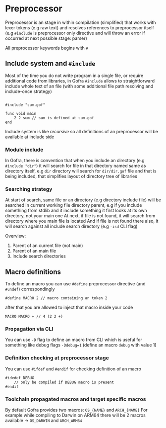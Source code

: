 # Preprocessor

Preprocessor is an stage in within compilation (simplified) that works with lexer tokens (e.g raw text) and resolves references to preprocessor itself (e.g `#include` is preprocessor only directive and will throw an error if occurred at next possible stage: parser)

All preprocessor keywords begins with `#`

## Include system and `#include`
Most of the time you do not write program in a single file, or require additional code from libraries, in Gofra `#include` allows to straightforward include whole text of an file (with some additional file path resolving and include-once strategy)

```gofra

#include "sum.gof"

func void main
    2 2 sum // sum is defined at sum.gof
end
```

Include system is like *recursive* so all definitions of an preprocessor will be available at include side

### Module include
In Gofra, there is convention that when you include an directory (e.g `#include "dir"`) it will search for file in that directory named same as directory itself, e.g `dir` directory will search for `dir/dir.gof` file and that is being included, that simplifies layout of directory tree of libraries

### Searching strategy

At start of search, same file or an directory (e.g directory include file) will be searched in current working file directory parent, e.g if you include something from stdlib and it include something it first looks at its own directory, not your main one
At next, if file is not found, it will search from directory where you main file is located
And if file is not found there also, it will search against all include search directory (e.g `-isd` CLI flag)

Overview:
1. Parent of an current file (not main)
2. Parent of an main file
3. Include search directories

## Macro definitions

To define an macro you can use `#define` preprocessor directive (and `#undef`) correspondingly

```gofra
#define MACRO 2 // macro containing an token 2
```

after that you are allowed to inject that macro inside your code

```gofra
MACRO MACRO + // 4 (2 2 +)
```

### Propagation via CLI
You can use `-D` flag to define an macro from CLI which is useful for something like debug flags
`-Ddebug=1` (define an macro `debug` with value 1)

### Definition checking at preprocessor stage
You can use `#ifdef` and `#endif` for checking definition of an macro
```gofra
#idedef DEBUG
    // only be compiled if DEBUG macro is present
#endif
```

### Toolchain propagated macros and target specific macros
By default Gofra provides two macros: `OS_{NAME}` and `ARCH_{NAME}`
For example while compiling to Darwin on ARM64 there will be 2 macros available -> `OS_DARWIN` and `ARCH_ARM64`